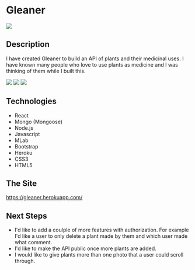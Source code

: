 # Gleaner

<img src="https://i.imgur.com/02dQGTz.png">

## Description 
I have created Gleaner to build an API of plants and their medicinal uses. I have known many people who love to use plants as medicine and I was thinking of them while I built this. 

<img src="https://i.imgur.com/zWuT0DA.png">
<img src="https://i.imgur.com/LfcnrgE.png">
<img src="https://i.imgur.com/wgIyOfD.png">


## Technologies
* React
* Mongo (Mongoose)
* Node.js
* Javascript
* MLab
* Bootstrap
* Heroku 
* CSS3
* HTML5

## The Site 
https://gleaner.herokuapp.com/

## Next Steps 
* I'd like to add a coulple of more features with authorization. For example I'd like a user to only delete a plant made by them and which      user made what comment. 
* I'd like to make the API public once more plants are added. 
* I would like to give plants more than one photo that a user could scroll through.

